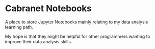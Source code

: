 # Cabranet Notebooks

A place to store Jupyter Notebooks mainly relating to my data analysis learning path.

My hope is that they might be helpful for other programmers wanting to improve their data analysis skills.
